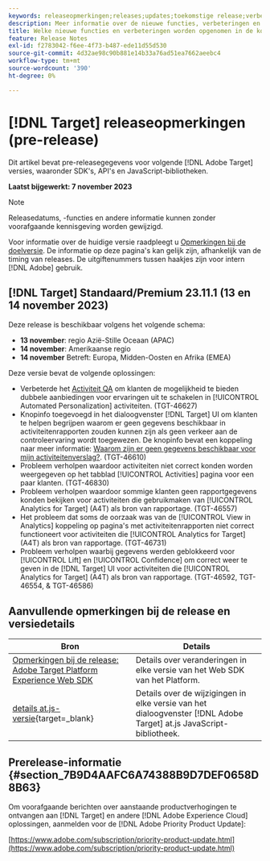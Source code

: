 ```yaml
---
keywords: releaseopmerkingen;releases;updates;toekomstige release;verbeteringen;nieuwe functies;oplossingen;updates;pre-release
description: Meer informatie over de nieuwe functies, verbeteringen en oplossingen die in de komende release van [!DNL Adobe Target], inclusief SDK's, API's en JavaScript-bibliotheken.
title: Welke nieuwe functies en verbeteringen worden opgenomen in de komende [!DNL Target] Vrijgeven?
feature: Release Notes
exl-id: f2783042-f6ee-4f73-b487-ede11d55d530
source-git-commit: 4d32ae98c90b881e14b33a76ad51ea7662aeebc4
workflow-type: tm+mt
source-wordcount: '390'
ht-degree: 0%

---
```


# [!DNL Target] releaseopmerkingen (pre-release)

Dit artikel bevat pre-releasegegevens voor volgende [!DNL Adobe Target] versies, waaronder SDK&#39;s, API&#39;s en JavaScript-bibliotheken.

**Laatst bijgewerkt: 7 november 2023**

>[!NOTE]
>
>Releasedatums, -functies en andere informatie kunnen zonder voorafgaande kennisgeving worden gewijzigd.
>
>Voor informatie over de huidige versie raadpleegt u [Opmerkingen bij de doelversie](release-notes.md). De informatie op deze pagina&#39;s kan gelijk zijn, afhankelijk van de timing van releases. De uitgiftenummers tussen haakjes zijn voor intern [!DNL Adobe] gebruik.

## [!DNL Target] Standaard/Premium 23.11.1 (13 en 14 november 2023)

Deze release is beschikbaar volgens het volgende schema:

* **13 november**: regio Azië-Stille Oceaan (APAC)
* **14 november**: Amerikaanse regio
* **14 november** Betreft: Europa, Midden-Oosten en Afrika (EMEA)

Deze versie bevat de volgende oplossingen:

* Verbeterde het [Activiteit QA](/help/main/c-activities/c-activity-qa/activity-qa.md) om klanten de mogelijkheid te bieden dubbele aanbiedingen voor ervaringen uit te schakelen in [!UICONTROL Automated Personalization] activiteiten. (TGT-46627)
* Knopinfo toegevoegd in het dialoogvenster [!DNL Target] UI om klanten te helpen begrijpen waarom er geen gegevens beschikbaar in activiteitenrapporten zouden kunnen zijn als geen verkeer aan de controleervaring wordt toegewezen. De knopinfo bevat een koppeling naar meer informatie: [Waarom zijn er geen gegevens beschikbaar voor mijn activiteitenverslag?](/help/main/c-reports/reporting-frequently-asked-questions.md#section_E4722F6445884130951DF79981C8289B). (TGT-46610)
* Probleem verholpen waardoor activiteiten niet correct konden worden weergegeven op het tabblad [!UICONTROL Activities] pagina voor een paar klanten. (TGT-46830)
* Probleem verholpen waardoor sommige klanten geen rapportgegevens konden bekijken voor activiteiten die gebruikmaken van [!UICONTROL Analytics for Target] (A4T) als bron van rapportage. (TGT-46557)
* Het probleem dat soms de oorzaak was van de [!UICONTROL View in Analytics] koppeling op pagina&#39;s met activiteitenrapporten niet correct functioneert voor activiteiten die [!UICONTROL Analytics for Target] (A4T) als bron van rapportage. (TGT-46731)
* Probleem verholpen waarbij gegevens werden geblokkeerd voor [!UICONTROL Lift] en [!UICONTROL Confidence] om correct weer te geven in de [!DNL Target] UI voor activiteiten die [!UICONTROL Analytics for Target] (A4T) als bron van rapportage. (TGT-46592, TGT-46554, &amp; TGT-46586)

## Aanvullende opmerkingen bij de release en versiedetails

| Bron | Details |
|--- |--- |
| [Opmerkingen bij de release: Adobe Target Platform Experience Web SDK](https://experienceleague.adobe.com/docs/experience-platform/edge/release-notes.html?lang=en) | Details over veranderingen in elke versie van het Web SDK van het Platform. |
| [details at.js-versie](https://experienceleague.corp.adobe.com/docs/target-dev/developer/client-side/at-js-implementation/target-atjs-versions.html){target=_blank} | Details over de wijzigingen in elke versie van het dialoogvenster [!DNL Adobe Target] at.js JavaScript-bibliotheek. |

## Prerelease-informatie {#section_7B9D4AAFC6A74388B9D7DEF0658D8B63}

Om voorafgaande berichten over aanstaande productverhogingen te ontvangen aan [!DNL Target] en andere [!DNL Adobe Experience Cloud] oplossingen, aanmelden voor de [!DNL Adobe Priority Product Update]:

[https://www.adobe.com/subscription/priority-product-update.html](https://www.adobe.com/subscription/priority-product-update.html)
